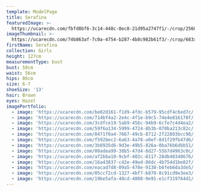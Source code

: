 ```yaml
---
template: ModelPage
title: Serafina
featuredImage: >-
  https://ucarecdn.com/fbfd8bf6-3c14-448c-8ec8-21d95a2747f1/-/crop/2560x1460/0,0/-/preview/
imageThumbnail: >-
  https://ucarecdn.com/74b863af-7c0a-4754-b287-4b8c982b61f3/-/crop/683x1051/839,421/-/preview/
firstName: Serafina
collection: Girls
height: 127cm
measurementType: bust
bust: 58cm
waist: 56cm
hips: 86cm
size: 6-7
shoeSize: '13'
hair: Brown
eyes: Hazel
imagePortfolio:
  - image: 'https://ucarecdn.com/be02d161-f1d9-4fdc-b579-95cdf4c6ed7c/'
  - image: 'https://ucarecdn.com/714bf4a2-2e4c-4f1e-b9c5-74e4e816170f/'
  - image: 'https://ucarecdn.com/3cdfce19-5ab9-456c-94b9-6cfe7c4d4ea2/'
  - image: 'https://ucarecdn.com/59f6a134-5999-4724-8b3b-070ba213c82c/'
  - image: 'https://ucarecdn.com/0471f0a4-7667-49cb-8712-2f22803bcc98/'
  - image: 'https://ucarecdn.com/f592bec2-6a63-4a78-a0ef-8d1f29fb47d6/'
  - image: 'https://ucarecdn.com/3b8935d6-9d3e-49b5-826a-0ba76b6dbb51/'
  - image: 'https://ucarecdn.com/00adea99-38b5-47d4-8d27-55b7d4963c0c/'
  - image: 'https://ucarecdn.com/af2bba10-9cbf-402c-8117-28db40340676/'
  - image: 'https://ucarecdn.com/16a43837-c42e-49ed-86dc-4b754d1be82f/'
  - image: 'https://ucarecdn.com/eacad7d8-09a5-478e-9138-b6feb6da3de5/'
  - image: 'https://ucarecdn.com/05ccf2cd-1327-4bf7-b878-8c91cd9e3ee3/'
  - image: 'https://ucarecdn.com/19be5afa-40cd-4008-9e91-e1cf319764d1/'
---
```


